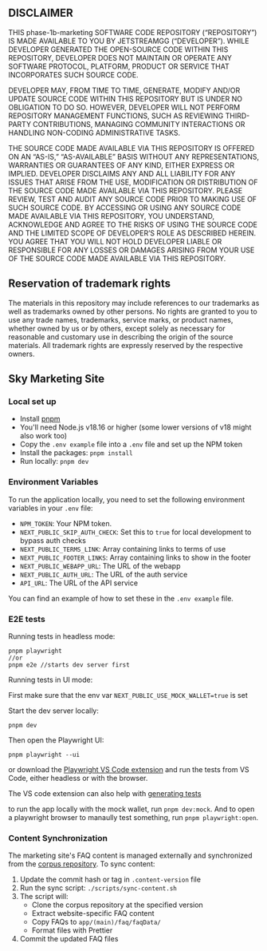 ## DISCLAIMER

THIS phase-1b-marketing SOFTWARE CODE REPOSITORY (“REPOSITORY”) IS MADE AVAILABLE TO YOU BY JETSTREAMGG (“DEVELOPER”). WHILE DEVELOPER GENERATED THE OPEN-SOURCE CODE WITHIN THIS REPOSITORY, DEVELOPER DOES NOT MAINTAIN OR OPERATE ANY SOFTWARE PROTOCOL, PLATFORM, PRODUCT OR SERVICE THAT INCORPORATES SUCH SOURCE CODE.

DEVELOPER MAY, FROM TIME TO TIME, GENERATE, MODIFY AND/OR UPDATE SOURCE CODE WITHIN THIS REPOSITORY BUT IS UNDER NO OBLIGATION TO DO SO. HOWEVER, DEVELOPER WILL NOT PERFORM REPOSITORY MANAGEMENT FUNCTIONS, SUCH AS REVIEWING THIRD-PARTY CONTRIBUTIONS, MANAGING COMMUNITY INTERACTIONS OR HANDLING NON-CODING ADMINISTRATIVE TASKS.

THE SOURCE CODE MADE AVAILABLE VIA THIS REPOSITORY IS OFFERED ON AN “AS-IS,” “AS-AVAILABLE” BASIS WITHOUT ANY REPRESENTATIONS, WARRANTIES OR GUARANTEES OF ANY KIND, EITHER EXPRESS OR IMPLIED. DEVELOPER DISCLAIMS ANY AND ALL LIABILITY FOR ANY ISSUES THAT ARISE FROM THE USE, MODIFICATION OR DISTRIBUTION OF THE SOURCE CODE MADE AVAILABLE VIA THIS REPOSITORY. PLEASE REVIEW, TEST AND AUDIT ANY SOURCE CODE PRIOR TO MAKING USE OF SUCH SOURCE CODE. BY ACCESSING OR USING ANY SOURCE CODE MADE AVAILABLE VIA THIS REPOSITORY, YOU UNDERSTAND, ACKNOWLEDGE AND AGREE TO THE RISKS OF USING THE SOURCE CODE AND THE LIMITED SCOPE OF DEVELOPER’S ROLE AS DESCRIBED HEREIN. YOU AGREE THAT YOU WILL NOT HOLD DEVELOPER LIABLE OR RESPONSIBLE FOR ANY LOSSES OR DAMAGES ARISING FROM YOUR USE OF THE SOURCE CODE MADE AVAILABLE VIA THIS REPOSITORY.

## Reservation of trademark rights

The materials in this repository may include references to our trademarks as well as trademarks owned by other persons. No rights are granted to you to use any trade names, trademarks, service marks, or product names, whether owned by us or by others, except solely as necessary for reasonable and customary use in describing the origin of the source materials. All trademark rights are expressly reserved by the respective owners.

## Sky Marketing Site

### Local set up

- Install [pnpm](https://pnpm.io/installation)
- You'll need Node.js v18.16 or higher (some lower versions of v18 might also work too)
- Copy the `.env example` file into a `.env` file and set up the NPM token
- Install the packages: `pnpm install`
- Run locally: `pnpm dev`

### Environment Variables

To run the application locally, you need to set the following environment variables in your `.env` file:

- `NPM_TOKEN`: Your NPM token.
- `NEXT_PUBLIC_SKIP_AUTH_CHECK`: Set this to `true` for local development to bypass auth checks
- `NEXT_PUBLIC_TERMS_LINK`: Array containing links to terms of use
- `NEXT_PUBLIC_FOOTER_LINKS`: Array containing links to show in the footer
- `NEXT_PUBLIC_WEBAPP_URL`: The URL of the webapp
- `NEXT_PUBLIC_AUTH_URL`: The URL of the auth service
- `API_URL`: The URL of the API service

You can find an example of how to set these in the `.env example` file.

### E2E tests

Running tests in headless mode:

```
pnpm playwright
//or
pnpm e2e //starts dev server first
```

Running tests in UI mode:

First make sure that the env var `NEXT_PUBLIC_USE_MOCK_WALLET=true` is set

Start the dev server locally:

```
pnpm dev
```

Then open the Playwright UI:

```
pnpm playwright --ui
```

or download the [Playwright VS Code extension](https://playwright.dev/docs/getting-started-vscode) and run the tests from VS Code, either headless or with the browser.

The VS code extension can also help with [generating tests](https://playwright.dev/docs/codegen)

to run the app locally with the mock wallet, run `pnpm dev:mock`. And to open a playwright browser to manaully test something, run `pnpm playwright:open`.

### Content Synchronization

The marketing site's FAQ content is managed externally and synchronized from the [corpus repository](https://github.com/sky-ecosystem/corpus). To sync content:

1. Update the commit hash or tag in `.content-version` file
2. Run the sync script: `./scripts/sync-content.sh`
3. The script will:
   - Clone the corpus repository at the specified version
   - Extract website-specific FAQ content
   - Copy FAQs to `app/(main)/faq/faqData/`
   - Format files with Prettier
4. Commit the updated FAQ files
